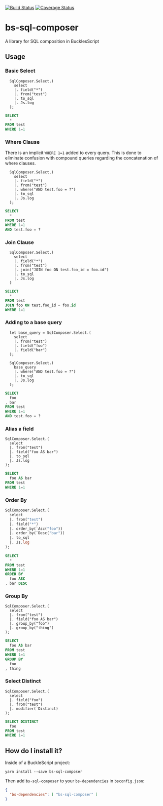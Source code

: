 [![Build Status](https://www.travis-ci.org/scull7/bs-sql-composer.svg?branch=master)](https://www.travis-ci.org/scull7/bs-sql-composer)
[![Coverage Status](https://coveralls.io/repos/github/scull7/bs-sql-composer/badge.svg?branch=master)](https://coveralls.io/github/scull7/bs-sql-composer?branch=master)

# bs-sql-composer
A library for SQL composition in BucklesScript

## Usage

### Basic Select
```reason
  SqlComposer.Select.(
    select
    |. field("*")
    |. from("test")
    |. to_sql
    |. Js.log
  );
```
```sql
SELECT
  *
FROM test
WHERE 1=1
```

### Where Clause
There is an implicit `WHERE 1=1` added to every query.  This is done to
eliminate confusion with compound queries regarding the concatenation of
where clauses.  
```reason
  SqlComposer.Select.(
    select
    |. field("*")
    |. from("test")
    |. where("AND test.foo = ?")
    |. to_sql
    |. Js.log
  );
```
```sql
SELECT
  *
FROM test
WHERE 1=1
AND test.foo = ?
```

### Join Clause
```reasons
  SqlComposer.Select.(
    select
    |. field("*")
    |. from("test")
    |. join("JOIN foo ON test.foo_id = foo.id")
    |. to_sql
    |. Js.log
  )
```
```sql
SELECT
  *
FROM test
JOIN foo ON test.foo_id = foo.id
WHERE 1=1
```

### Adding to a base query
```reason
  let base_query = SqlComposer.Select.(
    select
    |. from("test")
    |. field("foo")
    |. field("bar")
  );

  SqlComposer.Select.(
    base_query
    |. where("AND test.foo = ?")
    |. to_sql
    |. Js.log
  );
```
```sql
SELECT
  foo
, bar
FROM test
WHERE 1=1
AND test.foo = ?
```

### Alias a field
```reason
SqlComposer.Select.(
  select
  |. from("test")
  |. field("foo AS bar")
  |. to_sql
  |. Js.log
);
```
```sql
SELECT
  foo AS bar
FROM test
WHERE 1=1
```

### Order By
```ocaml
SqlComposer.Select.(
  select
  |. from("test")
  |. field("*")
  |. order_by(`Asc("foo"))
  |. order_by(`Desc("bar"))
  |. to_sql
  |. Js.log
);
```
```sql
SELECT
  *
FROM test
WHERE 1=1
ORDER BY
  foo ASC
, bar DESC
```

### Group By
```reason
SqlComposer.Select.(
  select
  |. from("test")
  |. field("foo AS bar")
  |. group_by("foo")
  |. group_by("thing")
);
```
```sql
SELECT
  foo AS bar
FROM test
WHERE 1=1
GROUP BY
  foo
, thing
```

### Select Distinct
```reason
SqlComposer.Select.(
  select
  |. field("foo")
  |. from("test")
  |. modifier(`Distinct)
);
```
```sql
SELECT DISTINCT
  foo
FROM test
WHERE 1=1
```

## How do I install it?

Inside of a BuckleScript project:

```shell
yarn install --save bs-sql-composer
```

Then add `bs-sql-composer` to your `bs-dependencies` in `bsconfig.json`:

```json
{
  "bs-dependencies": [ "bs-sql-composer" ]
}
```
